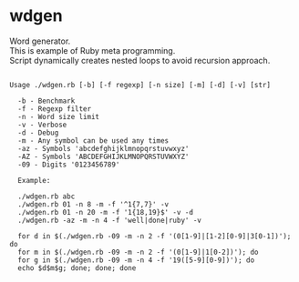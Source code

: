 # wdgen
Word generator.  
This is example of Ruby meta programming.  
Script dynamically creates nested loops to avoid recursion approach.

<pre><code>
Usage ./wdgen.rb [-b] [-f regexp] [-n size] [-m] [-d] [-v] [str]

  -b - Benchmark
  -f - Regexp filter
  -n - Word size limit
  -v - Verbose
  -d - Debug
  -m - Any symbol can be used any times
  -az - Symbols 'abcdefghijklmnopqrstuvwxyz'
  -AZ - Symbols 'ABCDEFGHIJKLMNOPQRSTUVWXYZ'
  -09 - Digits '0123456789'

  Example:

  ./wdgen.rb abc
  ./wdgen.rb 01 -n 8 -m -f '^1{7,7}' -v
  ./wdgen.rb 01 -n 20 -m -f '1{18,19}$' -v -d
  ./wdgen.rb -az -m -n 4 -f 'well|done|ruby' -v

  for d in $(./wdgen.rb -09 -m -n 2 -f '(0[1-9]|[1-2][0-9]|3[0-1])'); do
  for m in $(./wdgen.rb -09 -m -n 2 -f '(0[1-9]|1[0-2])'); do
  for g in $(./wdgen.rb -09 -m -n 4 -f '19([5-9][0-9])'); do
  echo $d$m$g; done; done; done
</code></pre>
